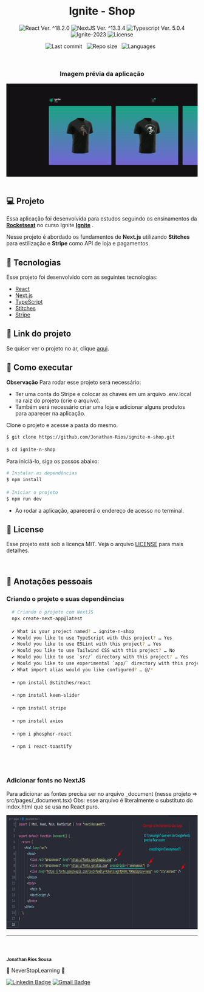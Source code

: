 <h1 align="center">Ignite - Shop</h1>

<p align="center">
  <img 
    src="https://img.shields.io/badge/React-%5E18.2.6-blue" 
    alt="React Ver. ^18.2.0"
  />
   <img 
    src="https://img.shields.io/badge/NextJS-%5E13.3.4-black" 
    alt="NextJS Ver. ^13.3.4"
  />
  <img 
    src="https://img.shields.io/badge/Typescript-%5E4.6.4-blue"
    alt="Typescript Ver. 5.0.4" 
  />
  <img
    src="https://img.shields.io/badge/Ignite-2023-green" 
    alt="Ignite-2023"
  />
  <img 
    alt="License"
    src="https://img.shields.io/static/v1?label=license&message=MIT&color=E51C44&labelColor=0A1033"
  />
</p>

<div align="center">

  ![Last commit](https://img.shields.io/github/last-commit/Jonathan-Rios/ignite-n-shop?color=4DA1CD 'Last commit') &nbsp;
  ![Repo size](https://img.shields.io/github/repo-size/Jonathan-Rios/ignite-n-shop?color=4DA1CD 'Repo size') &nbsp;
  ![Languages](https://img.shields.io/github/languages/count/Jonathan-Rios/ignite-n-shop?color=4DA1CD 'Languages') &nbsp;
  
</div>

<br>

<h3 align="center">Imagem prévia da aplicação</h3>

<div align="center">
  <img src=".github/project-preview.gif?style=flat" >
</div> 
 

<br>

## 💻 Projeto
Essa aplicação foi desenvolvida para estudos seguindo os ensinamentos da **[Rocketseat](https://www.rocketseat.com.br/)** no curso Ignite **[Ignite](https://www.rocketseat.com.br/ignite)** .

Nesse projeto é abordado os fundamentos de **Next.js** utilizando **Stitches** para estilização e **Stripe** como API de loja e pagamentos.


## 🧪 Tecnologias

Esse projeto foi desenvolvido com as seguintes tecnologias:

- [React](https://reactjs.org)
- [Next.js](https://nextjs.org/)
- [TypeScript](https://www.typescriptlang.org/)
- [Stitches](https://stitches.dev/)
- [Stripe](https://stripe.com/br)

## 🔗 Link do projeto
Se quiser ver o projeto no ar, clique [aqui](https://ignite-n-shop.vercel.app/).
 
## 🚀 Como executar

**Observação**
Para rodar esse projeto será necessário:

-  Ter uma conta do Stripe e colocar as chaves em um arquivo .env.local na raiz do projeto (crie o arquivo).
-  Também será necessário criar uma loja e adicionar alguns produtos para aparecer na aplicação.

Clone o projeto e acesse a pasta do mesmo.

```bash
$ git clone https://github.com/Jonathan-Rios/ignite-n-shop.git

$ cd ignite-n-shop
```

Para iniciá-lo, siga os passos abaixo:
```bash
# Instalar as dependências
$ npm install

# Iniciar o projeto
$ npm run dev
```
- Ao rodar a aplicação, aparecerá o endereço de acesso no terminal.
 
## 📝 License

Esse projeto está sob a licença MIT. Veja o arquivo [LICENSE](./LICENSE.md) para mais detalhes.

<br />


## 📓 Anotações pessoais

<h3>Criando o projeto e suas dependências </h3>

```bash
  # Criando o projeto com NextJS
  npx create-next-app@latest

  ✔ What is your project named? … ignite-n-shop
  ✔ Would you like to use TypeScript with this project? … Yes
  ✔ Would you like to use ESLint with this project? … Yes
  ✔ Would you like to use Tailwind CSS with this project? … No
  ✔ Would you like to use `src/` directory with this project? … Yes
  ✔ Would you like to use experimental `app/` directory with this project? … No
  ✔ What import alias would you like configured? … @/*

  ➜ npm install @stitches/react

  ➜ npm install keen-slider

  ➜ npm install stripe

  ➜ npm install axios
  
  ➜ npm i phosphor-react

  ➜ npm i react-toastify
 
```   
<br />

<h3>Adicionar fonts no NextJS</h3>

Para adicionar as fontes precisa ser no arquivo _document (nesse projeto => src/pages/_document.tsx)
Obs: esse arquivo é literalmente o substituto do index.html que se usa no React puro.

<div align="center">
  <img src=".github/font-import.png?style=flat" alt="Cover" width="750px" height="300px">
</div> 
 
---
<br />

<a href="https://github.com/Jonathan-Rios">
 <img src="https://github.com/Jonathan-Rios.png" width="100px;" alt="" />
 <br />
 <sub><b>Jonathan Rios Sousa</b></sub></a>

💠 NeverStopLearning 💠

[![Linkedin Badge](https://img.shields.io/badge/-Jonathan-blue?style=flat-square&logo=Linkedin&logoColor=white&link=https://www.linkedin.com/in/jonathan-rios-sousa-19b3431b6/)](https://www.linkedin.com/in/jonathan-rios-sousa-19b3431b6/) 
[![Gmail Badge](https://img.shields.io/badge/-jonathan.riosousa@gmail.com-c14438?style=flat-square&logo=Gmail&logoColor=white&link=mailto:jonathan.riosousa@gmail.com)](mailto:jonathan.riosousa@gmail.com)